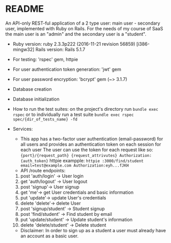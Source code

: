 # README

An API-only REST-ful application of a 2 type user: main user - secondary user, implemented with Ruby on Rails.
For the needs of my course of SaaS the main user is an "admin" and the secondary user is a "student".


* Ruby version: ruby 2.3.3p222 (2016-11-21 revision 56859) [i386-mingw32] 
  Rails version: Rails 5.1.7

* For testing: 'rspec' gem, httpie 
* For user authentication token generation: 'jwt' gem
* For user password encryption: 'bcrypt' gem (~> 3.1.7)

* Database creation

* Database initialization

* How to run the test suites: on the project's directory run `bundle exec rspec` or to individually run a test suite `bundle exec rspec spec/{dir_of_tests_name} -fd`


* Services: 
  * This app has a two-factor user authentication (email-password) for all users and provides an authentication token on each session for each user
    The user can use the token for each request like so: `{port}/{request_path} {request_attrivutes} Authorization:{auth_token}`
      httpie exampple: `httpie :3000/find/student email=test@example.com Authorization:eyh...fJKH`
  * API /route endpoints: 
  1.  post 'auth/login' -> User login 
  2.  get 'auth/logout' -> User logout
  3.  post 'signup'-> User signup
  4.  get 'me'-> get User credentials and basic information
  5.  put 'update'-> update User's credentials 
  6.  delete 'delete'-> delete User
  7.  post 'signup/student' -> Student signup
  8.  post 'find/student' -> Find student by email
  9.  put 'update/student' -> Update student's information
  10. delete 'delete/student' -> Delete student
  
  * Disclaimer: In order to sign up as a student a user must already have an account as a basic user.
